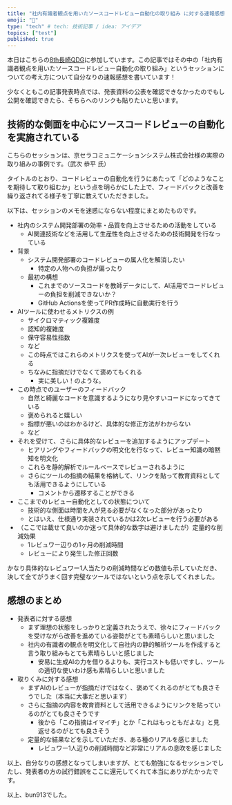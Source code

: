 ```yaml
---
title: "社内有識者観点を用いたソースコードレビュー自動化の取り組み に対する速報感想 #長崎QDG"
emoji: "📑"
type: "tech" # tech: 技術記事 / idea: アイデア
topics: ["test"]
published: true
---
```


本日はこちらの[8th長崎QDG](https://nagasaki-it-engineers.connpass.com/event/316177/)に参加しています。この記事ではその中の「社内有識者観点を用いたソースコードレビュー自動化の取り組み」というセッションについての考え方について自分なりの速報感想を書いています！

少なくともこの記事発表時点では、発表資料の公表を確認できなかったのでもし公開を確認できたら、そちらへのリンクも貼りたいと思います。

## 技術的な側面を中心にソースコードレビューの自動化を実施されている

こちらのセッションは、京セラコミュニケーションシステム株式会社様の実際の取り組みの事例です。（武次 恭平 氏）

タイトルのとおり、コードレビューの自動化を行うにあたって「どのようなことを期待して取り組むか」という点を明らかにした上で、フィードバックと改善を繰り返されてる様子を丁寧に教えていただきました。

以下は、セッションのメモを迷惑にならない程度にまとめたものです。

- 社内のシステム開発部署の効率・品質を向上させるための活動をしている
  - AI関連技術などを活用して生産性を向上させるための技術開発を行なっている
- 背景
  - システム開発部署のコードレビューの属人化を解消したい 
    - 特定の人物への負担が偏ったり
  - 最初の構想
    - これまでのソースコードを教師データにして、AI活用でコードレビューの負担を削減できないか？
    - GitHub Actionsを使ってPR作成時に自動実行を行う
- AIツールに使わせるメトリクスの例
  - サイクロマティック複雑度 
  - 認知的複雑度
  - 保守容易性指数
  - など
  - この時点ではこれらのメトリクスを使ってAIが一次レビューをしてくれる
  - ちなみに指摘だけでなくて褒めてもくれる
    - 実に美しい！のような。
- この時点でのユーザーのフィードバック
  - 自然と綺麗なコードを意識するようになり見やすいコードになってきている
  - 褒められると嬉しい
  - 指標が悪いのはわかるけど、具体的な修正方法がわからない
  - など
- それを受けて、さらに具体的なレビューを追加するようにアップデート
  - ヒアリングやフィードバックの明文化を行なって、レビュー知識の暗黙知を明文化
  - これらを静的解析でルールベースでレビューされるように
  - さらにツールの指摘の結果を格納して、リンクを貼って教育資料としても活用できるようにしている
    - コメントから遷移することができる
- ここまでのレビュー自動化としての状態について
    - 技術的な側面は時間を人が見る必要がなくなった部分があったり
    - とはいえ、仕様通り実装されているかは2次レビューを行う必要がある
- （ここでは載せて良いのか迷って具体的な数字は避けましたが）定量的な削減効果
  - 1レビュワー辺りの1ヶ月の削減時間
  - レビューにより発生した修正回数

かなり具体的なレビュワー1人当たりの削減時間などの数値も示していただき、決して全てがうまく回す完璧なツールではないという点を示してくれました。

## 感想のまとめ

- 発表者に対する感想
  - まず理想の状態をしっかりと定義されたうえで、徐々にフィードバックを受けながら改善を進めている姿勢がとても素晴らしいと思いました
  - 社内の有識者の観点を明文化して自社内の静的解析ツールを作成すると言う取り組みもとても素晴らしいと感じました
    - 安易に生成AIの力を借りるよりも、実行コストも低いですし、ツールの適切な使いわけ感も素晴らしいと思いました
- 取りくみに対する感想
  - まずAIのレビューが指摘だけではなく、褒めてくれるのがとても良さそうでした（本当に大事だと思います）
  - さらに指摘の内容を教育資料として活用できるようにリンクを貼っているのがとても良さそうです
    - 後から「この指摘はイマイチ」とか「これはもっともだよな」と見返せるのがとても良さそう
  - 定量的な結果などを示していただき、ある種のリアルを感じました
    - レビュワー1人辺りの削減時間など非常にリアルの息吹を感じました

以上、自分なりの感想となってしまいますが、とても勉強になるセッションでしたし、発表者の方の試行錯誤をここに還元してくれて本当にありがたかったです。

以上、bun913でした。
